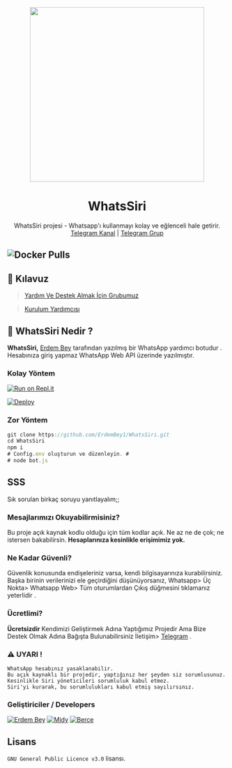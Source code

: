 
<div align="center">
  <img src="https://github.com/ErdemBey1/WhatsSiri/blob/master/logo.jpg" width="400" height="400">
  <h1> WhatsSiri</h1>
</div>
<p align="center">
    WhatsSiri projesi - Whatsapp'ı kullanmayı kolay ve eğlenceli hale getirir. 
    <br>
        <a href="https://t.me/WHATSSİRİ">Telegram Kanal</a> |
        <a href="https://t.me/SiriSupport">Telegram Grup</a> 
    <br>
</p>

![Docker Pulls](https://img.shields.io/docker/pulls/erdembey/siriuserbot?style=flat-square)
----

## 📢 Kılavuz
> [Yardım Ve Destek Almak İçin Grubumuz](https://t.me/SiriSupport)

> [Kurulum Yardımcısı](https://github.com/ErdemBey1/WhatsSiri/wiki)



## 🔎 WhatsSiri Nedir ?
**WhatsSiri,** [Erdem Bey](https://github.com/ErdemBey1) tarafından yazılmış bir WhatsApp yardımcı botudur . Hesabınıza giriş yapmaz WhatsApp Web API üzerinde yazılmıştır.

### Kolay Yöntem
[![Run on Repl.it](https://repl.it/badge/github/ErdemBey1/WhatsSiri)](https://repl.it/@ErdemBey1/WhatsSiri-QR)

[![Deploy](https://www.herokucdn.com/deploy/button.svg)](https://heroku.com/deploy?template=https://github.com/ErdemBey1/WhatsSiri)

### Zor Yöntem
```js
git clone https://github.com/ErdemBey1/WhatsSiri.git
cd WhatsSiri
npm i
# Config.env oluşturun ve düzenleyin. #
# node bot.js
```

## SSS
Sık sorulan birkaç soruyu yanıtlayalım;;

### Mesajlarımızı Okuyabilirmisiniz?
Bu proje açık kaynak kodlu olduğu için tüm kodlar açık. Ne az ne de çok; ne istersen bakabilirsin. **Hesaplarınıza kesinlikle erişimimiz yok.**

### Ne Kadar Güvenli?
Güvenlik konusunda endişeleriniz varsa, kendi bilgisayarınıza kurabilirsiniz. Başka birinin verilerinizi ele geçirdiğini düşünüyorsanız, Whatsapp> Üç Nokta> Whatsapp Web> Tüm oturumlardan Çıkış düğmesini tıklamanız yeterlidir .


### Ücretlimi?
**Ücretsizdir** Kendimizi Geliştirmek Adına Yaptığımız Projedir Ama Bize Destek Olmak Adına Bağışta Bulunabilirsiniz İletişim> [Telegram](https://t.me/orgutsahibi) .

### ⚠️ UYARI ! 
```
WhatsApp hesabınız yasaklanabilir.
Bu açık kaynaklı bir projedir, yaptığınız her şeyden siz sorumlusunuz.
Kesinlikle Siri yöneticileri sorumluluk kabul etmez.
Siri'yi kurarak, bu sorumlulukları kabul etmiş sayılırsınız.
```

### Geliştiriciler / Developers
[![Erdem Bey](https://github.com/erdembey1.png?size=100)](https://github.com/erdembey1)  [![Midy](https://github.com/ribonney.png?size=100)](https://github.com/ribonney)  [![Berce](https://github.com/must4f.png?size=100)](https://github.com/must4f)


## Lisans
`GNU General Public Licence v3.0` lisansı.


